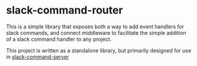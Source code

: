slack-command-router
====================
This is a simple library that exposes both a way to add event handlers for slack commands, and connect middleware to
facilitate the simple addition of a slack command handler to any project.

This project is written as a standalone library, but primarily designed for use in [slack-command-server](https://github.com/terribly-lazy/slack-command-server)